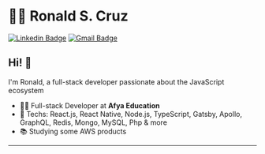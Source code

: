 # :man_technologist: Ronald S. Cruz

[![Linkedin Badge](https://img.shields.io/badge/-LinkedIn-blue?style=flat-square&logo=Linkedin&logoColor=white&link=https://www.linkedin.com/in/ronaldscruz/)](https://www.linkedin.com/in/ronaldscruz/)
[![Gmail Badge](https://img.shields.io/badge/-Gmail-c14438?style=flat-square&logo=Gmail&logoColor=white&link=mailto:ronald.scruz16@gmail.com)](mailto:ronald.scruz16@gmail.com)

## Hi! 👋

I'm Ronald, a full-stack developer passionate about the JavaScript ecosystem

- :office_worker: Full-stack Developer at **Afya Education**
- :blue_heart: Techs: React.js, React Native, Node.js, TypeScript, Gatsby, Apollo, GraphQL, Redis, Mongo, MySQL, Php & more
- :books: Studying some AWS products

---
